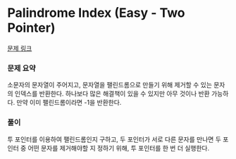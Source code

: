 # Palindrome Index (Easy - Two Pointer)

[문제 링크](https://www.hackerrank.com/challenges/palindrome-index/problem)

### 문제 요약

소문자의 문자열이 주어지고, 문자열을 팰린드롬으로 만들기 위해 제거할 수 있는 문자의 인덱스를 반환한다. 하나보다 많은 해결책이 있을 수 있지만 아무 것이나 반환 가능하다. 만약 이미 팰린드롬이라면 -1을 반환한다.

### 풀이

투 포인터를 이용하여 팰린드롬인지 구하고, 두 포인터가 서로 다른 문자를 만나면 두 포인터 중 어떤 문자를 제거해야할 지 정하기 위해, 투 포인터를 한 번 더 실행한다.
